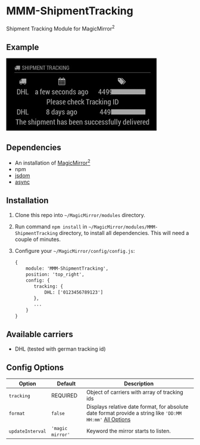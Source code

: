 # MMM-ShipmentTracking
Shipment Tracking Module for MagicMirror<sup>2</sup>

## Example

![](.github/example.jpg)

## Dependencies
  * An installation of [MagicMirror<sup>2</sup>](https://github.com/MichMich/MagicMirror)
  * npm
  * [jsdom](https://www.npmjs.com/package/jsdom)
  * [async](https://www.npmjs.com/package/async)

## Installation
 1. Clone this repo into `~/MagicMirror/modules` directory.
 2. Run command `npm install` in `~/MagicMirror/modules/MMM-ShipmentTracking` directory, to install all dependencies. This will need a couple of minutes.
 3. Configure your `~/MagicMirror/config/config.js`:
 
     ```
     {
         module: 'MMM-ShipmentTracking',
         position: 'top_right',
         config: {
            tracking: {
                DHL: ['0123456789123']
            },
            ...
         }
     }
     ```

## Available carriers
  * DHL (tested with german tracking id)

## Config Options
| **Option** | **Default** | **Description** |
| --- | --- | --- |
| `tracking` | REQUIRED | Object of carriers with array of tracking ids |
| `format` | `false` | Displays relative date format, for absolute date format provide a string like `'DD:MM HH:mm'` [All Options](http://momentjs.com/docs/#/displaying/format/) |
| `updateInterval` | `'magic mirror'` | Keyword the mirror starts to listen. |